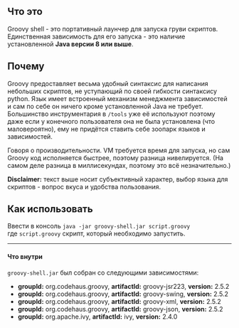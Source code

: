 ## Что это

Groovy shell - это портативный лаунчер для запуска груви скриптов. Единственная зависимость для его запуска - это наличие установленной **Java версии 8 или выше**.

## Почему

Groovy предоставляет весьма удобный синтаксис для написания небольших скриптов, не уступающий по своей гибкости синтаксису python. Язык имеет встроенный механизм менеджмента зависимостей и сам по себе он ничего кроме установленной Java не требует. Большинство инструментария в `/tools` уже её используют поэтому даже если у конечного пользователя она не была установлена (что маловероятно), ему не придётся ставить себе зоопарк языков и зависимостей.

Говоря о производительности. VM требуется время для запуска, но сам Groovy код исполняется быстрее, поэтому разница нивелируется. (На самом деле разница в миллисекундах, поэтому это всё незначительно.)

**Disclaimer:** текст выше носит субъективный характер, выбор языка для скриптов - вопрос вкуса и удобства пользования.

## Как использовать

Ввести в консоль `java -jar groovy-shell.jar script.groovy`<br>
где `script.groovy` скрипт, который необходимо запустить.

<hr>

#### Что внутри

`groovy-shell.jar` был собран со следующими зависимостями:
 - **groupId:** org.codehaus.groovy, **artifactId:** groovy-jsr223, **version:** 2.5.2
 - **groupId:** org.codehaus.groovy, **artifactId:** groovy-swing, **version:** 2.5.2
 - **groupId:** org.codehaus.groovy, **artifactId:** groovy-xml, **version:** 2.5.2
 - **groupId:** org.codehaus.groovy, **artifactId:** groovy-json, **version:** 2.5.2
 - **groupId:** org.apache.ivy, **artifactId:** ivy, **version:** 2.4.0